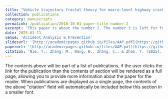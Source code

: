 ```yaml
---
title: "Vehicle trajectory fractal theory for macro-level highway crash rate analysis"
collection: publications
category: manuscripts
permalink: /publication/2010-10-01-paper-title-number-2
excerpt: 'This paper is about the number 2. The number 3 is left for future work.'
date: 2025-03-11
venue: 'Accident Analysis & Prevention'
slidesurl: '[http://academicpages.github.io/files/AAP.pdf](https://github.com/asdw53987003/NieYH.github.io/blob/master/files/AAP.pdf)'
paperurl: '[http://academicpages.github.io/files/AAP.pdf](https://github.com/asdw53987003/NieYH.github.io/blob/master/files/AAP.pdf)'
citation: 'Nie, Y., Zhang, M., Wang, B., Zhang, C., & Zhao, Y. (2025). Vehicle trajectory fractal theory for macro-level highway crash rate analysis. Accident Analysis & Prevention, 215, 107989. https://doi.org/10.1016/j.aap.2025.107989'
---
```

The contents above will be part of a list of publications, if the user clicks the link for the publication than the contents of section will be rendered as a full page, allowing you to provide more information about the paper for the reader. When publications are displayed as a single page, the contents of the above "citation" field will automatically be included below this section in a smaller font.
